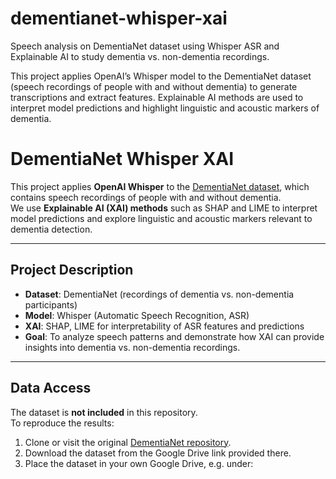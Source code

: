 # dementianet-whisper-xai
Speech analysis on DementiaNet dataset using Whisper ASR and Explainable AI to study dementia vs. non-dementia recordings.

This project applies OpenAI’s Whisper model to the DementiaNet dataset (speech recordings of people with and without dementia) to generate transcriptions and extract features. Explainable AI methods are used to interpret model predictions and highlight linguistic and acoustic markers of dementia. 

# DementiaNet Whisper XAI

This project applies **OpenAI Whisper** to the [DementiaNet dataset](https://github.com/shreyasgite/dementianet), which contains speech recordings of people with and without dementia.  
We use **Explainable AI (XAI) methods** such as SHAP and LIME to interpret model predictions and explore linguistic and acoustic markers relevant to dementia detection.

---

## Project Description
- **Dataset**: DementiaNet (recordings of dementia vs. non-dementia participants)  
- **Model**: Whisper (Automatic Speech Recognition, ASR)  
- **XAI**: SHAP, LIME for interpretability of ASR features and predictions  
- **Goal**: To analyze speech patterns and demonstrate how XAI can provide insights into dementia vs. non-dementia recordings.  

---

## Data Access
The dataset is **not included** in this repository.  
To reproduce the results:

1. Clone or visit the original [DementiaNet repository](https://github.com/shreyasgite/dementianet).  
2. Download the dataset from the Google Drive link provided there.  
3. Place the dataset in your own Google Drive, e.g. under:
